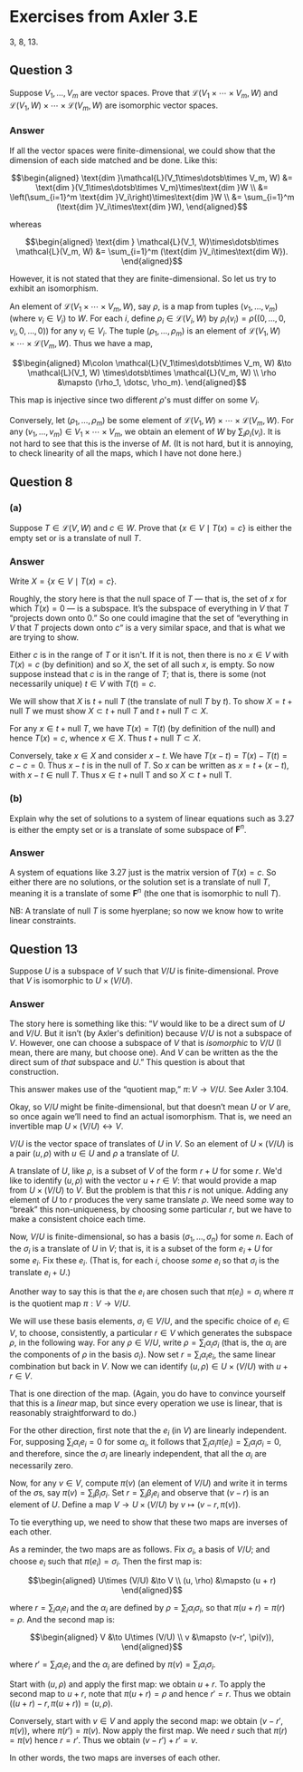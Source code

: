 # Exercises from Axler 3.E

3, 8, 13.

## Question 3

Suppose $V_1, \dots, V_m$ are vector spaces. Prove that
$\mathcal{L}(V_1\times\dotsb\times V_m, W)$ and $\mathcal{L}(V_1, W)
\times\dotsb\times \mathcal{L}(V_m, W)$ are isomorphic vector spaces.

### Answer

If all the vector spaces were finite-dimensional, we could show that
the dimension of each side matched and be done. Like this:

```math
\begin{aligned}
\text{dim }\mathcal{L}(V_1\times\dotsb\times V_m, W) 
  &= \text{dim }(V_1\times\dotsb\times V_m)\times\text{dim }W \\
  &= \left(\sum_{i=1}^m \text{dim }V_i\right)\times\text{dim }W \\
  &= \sum_{i=1}^m (\text{dim }V_i\times\text{dim }W), 
\end{aligned}
```

whereas

```math
\begin{aligned}
\text{dim } \mathcal{L}(V_1, W)\times\dotsb\times \mathcal{L}(V_m, W)
  &= \sum_{i=1}^m (\text{dim }V_i\times\text{dim W}).
  \end{aligned}
```

However, it is not stated that they are finite-dimensional. So let us
try to exhibit an isomorphism.

An element of $\mathcal{L}(V_1\times\dotsb\times V_m, W)$, say $\rho$,
is a map from tuples $(v_1, \dotsc, v_m)$ (where $v_i\in V_i$) to
$W$. For each $i$, define $\rho_i\in \mathcal{L}(V_i, W)$ by
$\rho_i(v_i) = \rho((0,\dotsc,0,v_i,0,\dotsc,0))$ for any $v_i\in
V_i$. The tuple $(\rho_1,\dotsc,\rho_m)$ is an element of
$\mathcal{L}(V_1, W) \times\dotsb\times \mathcal{L}(V_m, W)$. Thus we
have a map,

```math
\begin{aligned}
M\colon \mathcal{L}(V_1\times\dotsb\times V_m, W) &\to \mathcal{L}(V_1, W)
\times\dotsb\times \mathcal{L}(V_m, W) \\
\rho &\mapsto (\rho_1, \dotsc, \rho_m).
\end{aligned}
```

This map is injective since two different $\rho$'s must differ on some
$V_i$.

Conversely, let $(\rho_1,\dotsc,\rho_m)$ be some element of
$\mathcal{L}(V_1, W) \times\dotsb\times \mathcal{L}(V_m, W)$. For any
$(v_1,\dotsc,v_m)\in V_1\times\dotsb\times V_m$, we obtain an element
of $W$ by $\sum_i \rho_i(v_i)$. It is not hard to see that this is the
inverse of $M$. (It is not hard, but it is annoying, to check
linearity of all the maps, which I have not done here.)

## Question 8

### (a)

Suppose $T\in \mathcal{L}(V,W)$ and $c\in W$. Prove that $`\{x\in V\mid
T(x) = c\}`$ is either the empty set or is a translate of $\text{null }T$.

### Answer

Write $`X = \{x\in V\mid T(x) = c\}`$.

Roughly, the story here is that the null space of $T$ — that is, the
set of $x$ for which $T(x)=0$ — is a subspace. It’s the subspace of
everything in $V$ that $T$ “projects down onto 0.” So one could
imagine that the set of “everything in $V$ that $T$ projects down onto
$c$“ is a very similar space, and that is what we are trying to show.

Either $c$ is in the range of $T$ or it isn't. If it is not, then
there is no $x\in V$ with $T(x)=c$ (by definition) and so $X$, the set
of all such $x$, is empty. So now suppose instead that $c$ is in the
range of $T$; that is, there is some (not necessarily unique) $t\in V$
with $T(t)=c$.

We will show that $X$ is $t+\text{null }T$ (the translate of
$\text{null }T$ by $t$). To show $X = t+\text{null }T$ we must show
$X\subset t+\text{null }T$ and $t+\text{null }T\subset X$.

For any $x\in t+\text{null }T$, we have $T(x) = T(t)$ (by
definition of the null) and hence $T(x) = c$, whence $x\in X$. Thus
$t+\text{null }T \subset X$.

Conversely, take $x\in X$ and consider $x-t$. We have
$T(x-t)=T(x)-T(t)=c-c=0$. Thus $x-t$ is in the null of $T$. So $x$
can be written as $x = t+(x-t)$, with $x-t\in\text{null }T$. Thus
$x\in t+\text{null T}$ and so $X\subset t+\text{null T}$.

### (b)

Explain why the set of solutions to a system of linear equations such
as 3.27 is either the empty set or is a translate of some subspace of
$\mathbf{F}^n$.

### Answer

A system of equations like 3.27 just is the matrix version of
$T(x)=c$. So either there are no solutions, or the solution set is a
translate of $\text{null }T$, meaning it is a translate of some
$\mathbf{F}^n$ (the one that is isomorphic to $\text{null }T$).

NB: A translate of $\text{null }T$ is some hyerplane; so now we know
how to write linear constraints.

## Question 13

Suppose $U$ is a subspace of $V$ such that $V/U$ is
finite-dimensional. Prove that $V$ is isomorphic to $U\times (V/U)$.

### Answer

The story here is something like this: “$`V`$ would like to be a direct
sum of $U$ and $V/U$. But it isn’t (by Axler's definition) because
$V/U$ is not a subspace of $V$. However, one can choose a subspace of
$V$ that is _isomorphic_ to $V/U$ (I mean, there are many, but choose
one). And $V$ can be written as the the direct sum of _that_ subspace
and $U$.” This question is about that construction.

This answer makes use of the “quotient map,” $\pi\colon V\to V/U$. See
Axler 3.104.

Okay, so $V/U$ might be finite-dimensional, but that doesn’t mean $U$ or
$V$ are, so once again we’ll need to find an actual isomorphism. That
is, we need an invertible map $U\times (V/U)\leftrightarrow V$.

$V/U$ is the vector space of translates of $U$ in $V$. So an element
of $U\times (V/U)$ is a pair $(u, \rho)$ with $u\in U$ and $\rho$ a
translate of $U$.

A translate of $U$, like $\rho$, is a subset of $V$ of the form $r+U$
for some $r$. We'd like to identify $(u, \rho)$ with the vector
$u+r\in V$: that would provide a map from $U\times (V/U)$ to $V$. But
the problem is that this $r$ is not unique. Adding any element of $U$
to $r$ produces the very same translate $\rho$. We need some way to
“break” this non-uniqueness, by choosing some particular $r$, but we
have to make a consistent choice each time.

Now, $V/U$ is finite-dimensional, so has a basis $(\sigma_1, \dotsc,
\sigma_n)$ for some $n$. Each of the $\sigma_i$ is a translate of $U$
in $V$; that is, it is a subset of the form $e_i + U$ for some
$e_i$. Fix these $e_i$. (That is, for each $i$, choose _some_ $e_i$ so
that $\sigma_i$ is the translate $e_i+U$.)

Another way to say this is that the $e_i$ are chosen such that
$\pi(e_i) = \sigma_i$ where $\pi$ is the quotient map $\pi:V\to V/U$.

We will use these basis elements, $\sigma_i\in V/U$, and the specific
choice of $e_i\in V$, to choose, consistently, a particular $r\in V$
which generates the subspace $\rho$, in the following way. For any
$\rho\in V/U$, write $\rho = \sum_i\alpha_i\sigma_i$ (that is, the
$\alpha_i$ are the components of $\rho$ in the basis $\sigma_i$). Now
set $r=\sum_i\alpha_i e_i$, the same linear combination but back in
$V$. Now we can identify $(u,\rho)\in U\times(V/U)$ with $u+r\in V$.

That is one direction of the map. (Again, you do have to convince
yourself that this is a _linear_ map, but since every operation we use
is linear, that is reasonably straightforward to do.)

For the other direction, first note that the $e_i$ (in $V$) are
linearly independent. For, supposing $\sum_i\alpha_i e_i=0$ for some
$\alpha_i$, it follows that $\sum_i\alpha_i \pi(e_i) = \sum_i\alpha_i
\sigma_i =0$, and therefore, since the $\sigma_i$ are linearly
independent, that all the $\alpha_i$ are necessarily zero.

Now, for any $v\in V$, compute $\pi(v)$ (an element of $V/U$) and
write it in terms of the $`\sigma`$s, say
$\pi(v)=\sum_i\beta_i\sigma_i$. Set $r= \sum_i\beta_i e_i$ and observe
that $(v - r)$ is an element of $U$. Define a map $V\to U\times
(V/U)$ by $v\mapsto (v - r, \pi(v))$.

To tie everything up, we need to show that these two maps are inverses
of each other.

As a reminder, the two maps are as follows. Fix $\sigma_i$, a basis of
$V/U$; and choose $e_i$ such that $\pi(e_i)=\sigma_i$. Then the first
map is:

```math
\begin{aligned}
U\times (V/U) &\to V \\
(u, \rho) &\mapsto (u + r)
\end{aligned}
```

where $r=\sum_i\alpha_i e_i$ and the $\alpha_i$ are defined by
$\rho=\sum_i\alpha_i \sigma_i$, so that $\pi(u+r)=\pi(r)=\rho$. And the second
map is:

```math
\begin{aligned}
V &\to U\times (V/U) \\
v &\mapsto (v-r', \pi(v)),
\end{aligned}
```

where $r' = \sum_i \alpha_i e_i$ and the $\alpha_i$ are defined by
$\pi(v)=\sum_i\alpha_i\sigma_i$.

Start with $(u,\rho)$ and apply the first map: we obtain $u +r$. To
apply the second map to $u+r$, note that $\pi(u+r)=\rho$ and hence
$r'=r$. Thus we obtain $((u+r)-r, \pi(u+r)) = (u, \rho)$.

Conversely, start with $v\in V$ and apply the second map: we obtain
$(v-r',\pi(v))$, where $\pi(r')=\pi(v)$. Now apply the first map. We
need $r$ such that $\pi(r)=\pi(v)$ hence $r=r'$. Thus we obtain
$(v-r')+r'=v$.

In other words, the two maps are inverses of each other.
